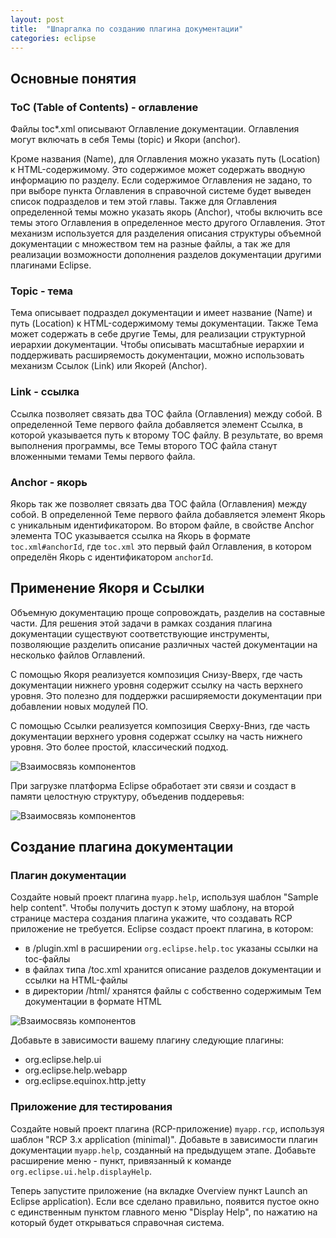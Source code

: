 ```yaml
---
layout: post
title:  "Шпаргалка по созданию плагина документации"
categories: eclipse
---
```


## Основные понятия



### ToC (Table of Contents) - оглавление

Файлы toc*.xml описывают Оглавление документации. Оглавления могут включать в себя Темы (topic) и Якори (anchor).

Кроме названия (Name), для Оглавления можно указать путь (Location) к HTML-содержимому. Это содержимое может содержать вводную информацию по разделу. Если содержимое Оглавления не задано, то при выборе пункта Оглавления в справочной системе будет выведен список подразделов и тем этой главы. Также для Оглавления определенной темы можно указать якорь (Anchor), чтобы включить все темы этого Оглавления в определенное место другого Оглавления. Этот механизм используется для разделения описания структуры объемной документации с множеством тем на разные файлы, а так же для реализации возможности дополнения разделов документации другими плагинами Eclipse.

### Topic - тема

Тема описывает подраздел документации и имеет название (Name) и путь (Location) к HTML-содержимому темы документации. Также Тема может содержать в себе другие Темы, для реализации структурной иерархии документации. Чтобы описывать масштабные иерархии и поддерживать расширяемость документации, можно использовать механизм Ссылок (Link) или Якорей (Anchor).

### Link - ссылка

Ссылка позволяет связать два TOC файла (Оглавления) между собой. В определенной Теме первого файла добавляется элемент Ссылка, в которой указывается путь к второму TOC файлу. В результате, во время выполнения программы, все Темы второго TOC файла станут вложенными темами Темы первого файла.

### Anchor - якорь

Якорь так же позволяет связать два TOC файла (Оглавления) между собой. В определенной Теме первого файла добавляется элемент Якорь с уникальным идентификатором. Во втором файле, в свойстве Anchor элемента TOC указывается ссылка на Якорь в формате `toc.xml#anchorId`, где `toc.xml` это первый файл Оглавления, в котором определён Якорь с идентификатором `anchorId`.

## Применение Якоря и Ссылки

Объемную документацию проще сопровождать, разделив на составные части. Для решения этой задачи в рамках создания плагина документации существуют соответствующие инструменты, позволяющие разделить описание различных частей документации на несколько файлов Оглавлений.

С помощью Якоря реализуется композиция Снизу-Вверх, где часть документации нижнего уровня содержит ссылку на часть верхнего уровня. Это полезно для поддержки расширяемости документации при добавлении новых модулей ПО.

С помощью Ссылки реализуется композиция Сверху-Вниз, где часть документации верхнего уровня содержат ссылку на часть нижнего уровня. Это более простой, классический подход.

![Взаимосвязь компонентов]({{site.baseurl}}/assets/eclipse/help/toc-link-anchor1.png)

При загрузке платформа Eclipse обработает эти связи и создаст в памяти целостную структуру, объеденив поддеревья:

![Взаимосвязь компонентов]({{site.baseurl}}/assets/eclipse/help/toc-link-anchor2.png)

## Создание плагина документации

### Плагин документации

Создайте новый проект плагина `myapp.help`, используя шаблон "Sample help content". Чтобы получить доступ к этому шаблону, на второй странице мастера создания плагина укажите, что создавать RCP приложение не требуется. Eclipse создаст проект плагина, в котором:

- в /plugin.xml в расширении `org.eclipse.help.toc` указаны ссылки на toc-файлы
- в файлах типа /toc.xml хранится описание разделов документации и ссылки на HTML-файлы
- в директории /html/ хранятся файлы с собственно содержимым Тем документации в формате HTML

![Взаимосвязь компонентов]({{site.baseurl}}/assets/eclipse/help/plugin-toc-html.png)

Добавьте в зависимости вашему плагину следующие плагины:

- org.eclipse.help.ui
- org.eclipse.help.webapp
- org.eclipse.equinox.http.jetty

### Приложение для тестирования

Создайте новый проект плагина (RCP-приложение) `myapp.rcp`, используя шаблон "RCP 3.x application (minimal)". Добавьте в зависимости плагин документации `myapp.help`, созданный на предыдущем этапе. Добавьте расширение меню - пункт, привязанный к команде `org.eclipse.ui.help.displayHelp`.

Теперь запустите приложение (на вкладке Overview пункт Launch an Eclipse application). Если все сделано правильно, появится пустое окно с единственным пунктом главного меню "Display Help", по нажатию на который будет открываться справочная система.
